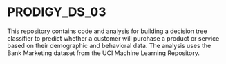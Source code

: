 # PRODIGY_DS_03
This repository contains code and analysis for building a decision tree classifier to predict whether a customer will purchase a product or service based on their demographic and behavioral data. The analysis uses the Bank Marketing dataset from the UCI Machine Learning Repository.
